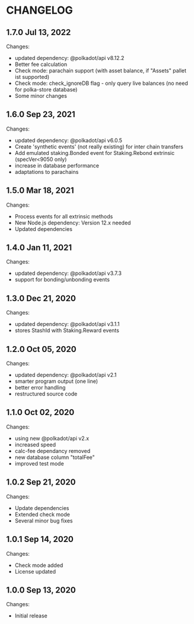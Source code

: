 # CHANGELOG

## 1.7.0 Jul 13, 2022

Changes:

- updated dependency: @polkadot/api v8.12.2
- Better fee calculation
- Check mode: parachain support (with asset balance, if "Assets" pallet ist supported)
- Check mode: check_ignoreDB flag - only query live balances (no need for polka-store database)
- Some minor changes

## 1.6.0 Sep 23, 2021

Changes:

- updated dependency: @polkadot/api v6.0.5
- Create 'synthetic events' (not really existing) for inter chain transfers
- Add emulated staking.Bonded event for Staking.Rebond extrinsic (specVer<9050 only)
- increase in database performance
- adaptations to parachains

## 1.5.0 Mar 18, 2021

Changes:

- Process events for all extrinsic methods
- New Node.js dependency: Version 12.x needed
- Updated dependencies

## 1.4.0 Jan 11, 2021

Changes:

- updated dependency: @polkadot/api v3.7.3
- support for bonding/unbonding events

## 1.3.0 Dec 21, 2020

Changes:

- updated dependency: @polkadot/api v3.1.1
- stores StashId with Staking.Reward events

## 1.2.0 Oct 05, 2020

Changes:

- updated dependency: @polkadot/api v2.1
- smarter program output (one line)
- better error handling
- restructured source code

## 1.1.0 Oct 02, 2020

Changes:

- using new @polkadot/api v2.x
- increased speed
- calc-fee dependancy removed
- new database column "totalFee"
- improved test mode

## 1.0.2 Sep 21, 2020

Changes:

- Update dependencies
- Extended check mode
- Several minor bug fixes

## 1.0.1 Sep 14, 2020

Changes:

- Check mode added
- License updated

## 1.0.0 Sep 13, 2020

Changes:

- Initial release
